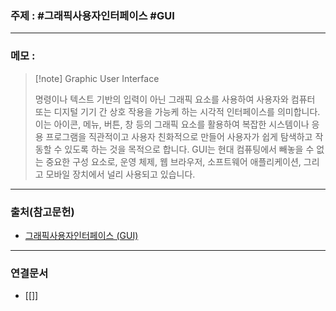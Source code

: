 ### 주제 : #그래픽사용자인터페이스 #GUI

___

### 메모 : 

>[!note] Graphic User Interface
>
> 명령이나 텍스트 기반의 입력이 아닌 그래픽 요소를 사용하여 사용자와 컴퓨터 또는 디지털 기기 간 상호 작용을 가능케 하는 시각적 인터페이스를 의미합니다. 
> 이는 아이콘, 메뉴, 버튼, 창 등의 그래픽 요소를 활용하여 복잡한 시스템이나 응용 프로그램을 직관적이고 사용자 친화적으로 만들어 사용자가 쉽게 탐색하고 작동할 수 있도록 하는 것을 목적으로 합니다. 
> GUI는 현대 컴퓨팅에서 빼놓을 수 없는 중요한 구성 요소로, 운영 체제, 웹 브라우저, 소프트웨어 애플리케이션, 그리고 모바일 장치에서 널리 사용되고 있습니다.

___

### 출처(참고문헌)

- [그래픽사용자인터페이스 (GUI)](https://rescale.com/ko/glossary/graphic-user-interface-gui/)

___

### 연결문서

- [[]]

